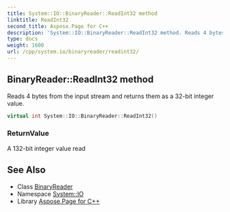 ```yaml
---
title: System::IO::BinaryReader::ReadInt32 method
linktitle: ReadInt32
second_title: Aspose.Page for C++
description: 'System::IO::BinaryReader::ReadInt32 method. Reads 4 bytes from the input stream and returns them as a 32-bit integer value in C++.'
type: docs
weight: 1600
url: /cpp/system.io/binaryreader/readint32/
---
```

## BinaryReader::ReadInt32 method


Reads 4 bytes from the input stream and returns them as a 32-bit integer value.

```cpp
virtual int System::IO::BinaryReader::ReadInt32()
```


### ReturnValue

A 132-bit integer value read

## See Also

* Class [BinaryReader](../)
* Namespace [System::IO](../../)
* Library [Aspose.Page for C++](../../../)
